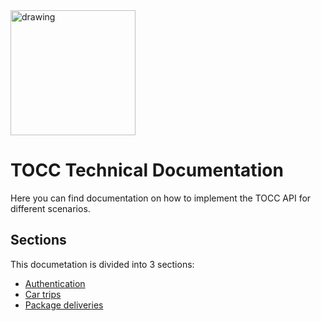 <link rel="shortcut icon" type="image/x-icon" href="https://www.tocc.tech/assets/img/favicon.ico">
<img src="https://www.tocc.tech/assets/img/logo/logo.svg" alt="drawing" style="width:200px;"/> 

# TOCC Technical Documentation
Here you can find documentation on how to implement the TOCC API for different scenarios. 

## Sections
This documetation is divided into 3 sections:
 * [Authentication](./docs/Authentication.md)
 * [Car trips](./docs/CarTrips.md)
 * [Package deliveries](./docs/PackageDelivery.md)
